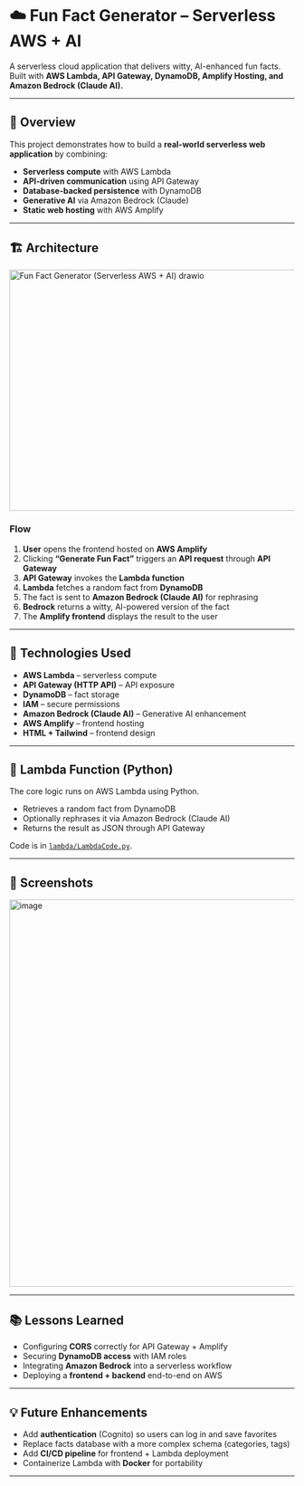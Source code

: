 # ☁️ Fun Fact Generator – Serverless AWS + AI

A serverless cloud application that delivers witty, AI-enhanced fun facts.  
Built with **AWS Lambda, API Gateway, DynamoDB, Amplify Hosting, and Amazon Bedrock (Claude AI).**

---

## 🚀 Overview

This project demonstrates how to build a **real-world serverless web application** by combining:
- **Serverless compute** with AWS Lambda  
- **API-driven communication** using API Gateway  
- **Database-backed persistence** with DynamoDB  
- **Generative AI** via Amazon Bedrock (Claude)  
- **Static web hosting** with AWS Amplify  

---

## 🏗️ Architecture

<img width="570" height="426" alt="Fun Fact Generator (Serverless AWS + AI) drawio" src="https://github.com/user-attachments/assets/b69460c2-3982-48dd-98ae-ac06e5e72385" />

### Flow
1. **User** opens the frontend hosted on **AWS Amplify**  
2. Clicking **“Generate Fun Fact”** triggers an **API request** through **API Gateway**  
3. **API Gateway** invokes the **Lambda function**  
4. **Lambda** fetches a random fact from **DynamoDB**  
5. The fact is sent to **Amazon Bedrock (Claude AI)** for rephrasing  
6. **Bedrock** returns a witty, AI-powered version of the fact  
7. The **Amplify frontend** displays the result to the user  

---

## 🔧 Technologies Used

- **AWS Lambda** – serverless compute  
- **API Gateway (HTTP API)** – API exposure  
- **DynamoDB** – fact storage  
- **IAM** – secure permissions  
- **Amazon Bedrock (Claude AI)** – Generative AI enhancement  
- **AWS Amplify** – frontend hosting  
- **HTML + Tailwind** – frontend design  

---
## 🐍 Lambda Function (Python)

The core logic runs on AWS Lambda using Python.

- Retrieves a random fact from DynamoDB  
- Optionally rephrases it via Amazon Bedrock (Claude AI)  
- Returns the result as JSON through API Gateway  

Code is in [`lambda/LambdaCode.py`](lambda/LambdaCode.py).

---
## 📸 Screenshots

<img width="870" height="684" alt="image" src="https://github.com/user-attachments/assets/267e2ca8-1cdb-467a-8695-c54ad279128c" />

---

## 📚 Lessons Learned

- Configuring **CORS** correctly for API Gateway + Amplify  
- Securing **DynamoDB access** with IAM roles  
- Integrating **Amazon Bedrock** into a serverless workflow  
- Deploying a **frontend + backend** end-to-end on AWS  

---

## 💡 Future Enhancements

- Add **authentication** (Cognito) so users can log in and save favorites  
- Replace facts database with a more complex schema (categories, tags)  
- Add **CI/CD pipeline** for frontend + Lambda deployment  
- Containerize Lambda with **Docker** for portability  

---
